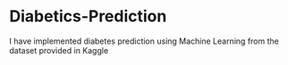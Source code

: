 # Diabetics-Prediction
I have implemented diabetes prediction using Machine Learning from the dataset provided in Kaggle
